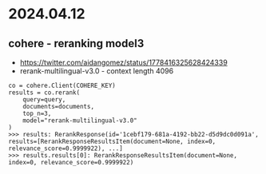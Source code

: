 # 2024.04.12
## cohere - reranking model3
* https://twitter.com/aidangomez/status/1778416325628424339
* rerank-multilingual-v3.0 - context length 4096
```
co = cohere.Client(COHERE_KEY)
results = co.rerank(
	query=query,
	documents=documents,
	top_n=3,
	model="rerank-multilingual-v3.0"
)
>>> results: RerankResponse(id='1cebf179-681a-4192-bb22-d5d9dc0d091a', results=[RerankResponseResultsItem(document=None, index=0, relevance_score=0.9999922), ...]
>>> results.results[0]: RerankResponseResultsItem(document=None, index=0, relevance_score=0.9999922)
```